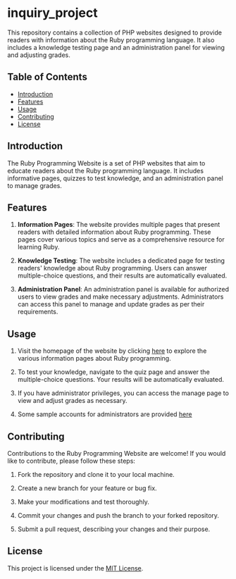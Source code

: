 # inquiry_project

This repository contains a collection of PHP websites designed to provide readers with information about the Ruby programming language. It also includes a knowledge testing page and an administration panel for viewing and adjusting grades.

## Table of Contents
- [Introduction](#introduction)
- [Features](#features)
- [Usage](#usage)
- [Contributing](#contributing)
- [License](#license)

## Introduction
The Ruby Programming Website is a set of PHP websites that aim to educate readers about the Ruby programming language. It includes informative pages, quizzes to test knowledge, and an administration panel to manage grades.

## Features
1. **Information Pages**: The website provides multiple pages that present readers with detailed information about Ruby programming. These pages cover various topics and serve as a comprehensive resource for learning Ruby.

2. **Knowledge Testing**: The website includes a dedicated page for testing readers' knowledge about Ruby programming. Users can answer multiple-choice questions, and their results are automatically evaluated.

3. **Administration Panel**: An administration panel is available for authorized users to view grades and make necessary adjustments. Administrators can access this panel to manage and update grades as per their requirements.

## Usage

1. Visit the homepage of the website by clicking [here](https://quiz-marking.000webhostapp.com/index.php) to explore the various information pages about Ruby programming.

2. To test your knowledge, navigate to the quiz page and answer the multiple-choice questions. Your results will be automatically evaluated.

3. If you have administrator privileges, you can access the manage page to view and adjust grades as necessary.

4. Some sample accounts for administrators are provided [here](https://github.com/checkiejan/inquiry_project/blob/main/user_and_password.txt)

## Contributing
Contributions to the Ruby Programming Website are welcome! If you would like to contribute, please follow these steps:

1. Fork the repository and clone it to your local machine.

2. Create a new branch for your feature or bug fix.

3. Make your modifications and test thoroughly.

4. Commit your changes and push the branch to your forked repository.

5. Submit a pull request, describing your changes and their purpose.

## License
This project is licensed under the [MIT License](LICENSE).

